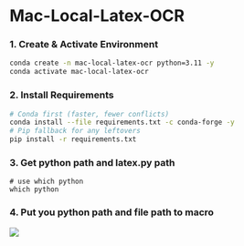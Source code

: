 # Mac-Local-Latex-OCR


### 1. Create & Activate Environment

```bash
conda create -n mac-local-latex-ocr python=3.11 -y
conda activate mac-local-latex-ocr
```

### 2. Install Requirements

```bash
# Conda first (faster, fewer conflicts)
conda install --file requirements.txt -c conda-forge -y
# Pip fallback for any leftovers
pip install -r requirements.txt
```

### 3. Get python path and latex.py path

``` Shell
# use which python 
which python

```

### 4. Put you python path and file path to macro

![]([macro.png])
